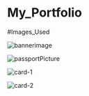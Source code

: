 # My_Portfolio

#Images_Used

![bannerimage](https://github.com/Lalitha567/My_Portfolio/assets/101200348/03ed2861-fc3b-4676-8be8-70a6ac9834a1)

![passportPicture](https://github.com/Lalitha567/My_Portfolio/assets/101200348/8eb54ac8-db52-4a01-a703-4e390450a63d)

![card-1](https://github.com/Lalitha567/My_Portfolio/assets/101200348/693479e9-b3e3-4930-81be-0e7337924ecd)

![card-2](https://github.com/Lalitha567/My_Portfolio/assets/101200348/08e188ea-49a3-475d-82f0-15305341d4a6)
